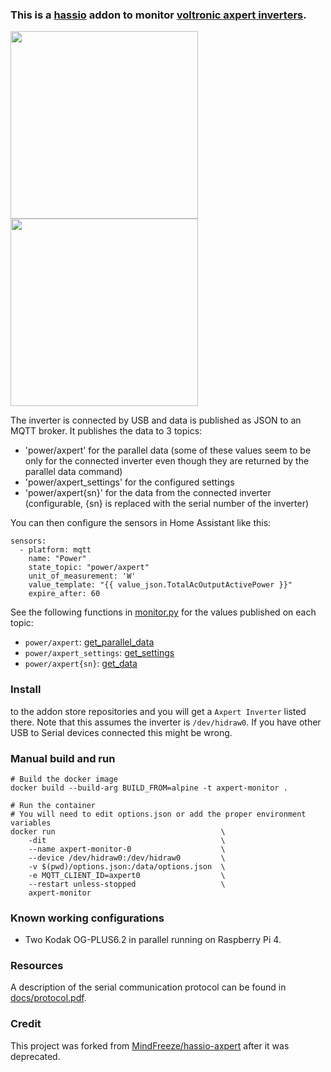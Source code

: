 ### This is a [hassio](https://hass.io) addon to monitor [voltronic axpert inverters](https://voltronicpower.com/en-US/Product/PV-Inverter).

<img src="https://voltronicpower.com/Content/images/product/20210803170137.jpg" width="300" /><img src="https://voltronicpower.com/Content/images/product/20210416171458.jpg" width="300" />

The inverter is connected by USB and data is published as JSON to an MQTT broker. It publishes the data to 3 topics:

- 'power/axpert' for the parallel data (some of these values seem to be only for the connected inverter even though they are returned by the parallel data command)
- 'power/axpert_settings' for the configured settings
- 'power/axpert{sn}' for the data from the connected inverter (configurable, {sn} is replaced with the serial number of the inverter)

You can then configure the sensors in Home Assistant like this:

```
sensors:
  - platform: mqtt
    name: "Power"
    state_topic: "power/axpert"
    unit_of_measurement: 'W'
    value_template: "{{ value_json.TotalAcOutputActivePower }}"
    expire_after: 60
```

See the following functions in [monitor.py](./monitor.py) for the values published on each topic:
- `power/axpert`: [get_parallel_data](./monitor.py#:~:text=def%20get_parallel_data)
- `power/axpert_settings`: [get_settings](./monitor.py#:~:text=def%20get_settings)
- `power/axpert{sn}`: [get_data](./monitor.py#:~:text=def%20get_data)

### Install

 to the addon store repositories and you will get a `Axpert Inverter` listed there.
Note that this assumes the inverter is `/dev/hidraw0`. If you have other USB to Serial devices connected this might be wrong.

### Manual build and run

```
# Build the docker image
docker build --build-arg BUILD_FROM=alpine -t axpert-monitor .

# Run the container
# You will need to edit options.json or add the proper environment variables
docker run                                     \
    -dit                                       \
    --name axpert-monitor-0                    \
    --device /dev/hidraw0:/dev/hidraw0         \
    -v $(pwd)/options.json:/data/options.json  \
    -e MQTT_CLIENT_ID=axpert0                  \
    --restart unless-stopped                   \
    axpert-monitor
```

### Known working configurations

- Two Kodak OG-PLUS6.2 in parallel running on Raspberry Pi 4.

### Resources

A description of the serial communication protocol can be found in [docs/protocol.pdf](docs/protocol.pdf).

### Credit
This project was forked from [MindFreeze/hassio-axpert](https://github.com/MindFreeze/hassio-axpert) after it was deprecated.
